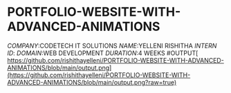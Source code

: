 # PORTFOLIO-WEBSITE-WITH-ADVANCED-ANIMATIONS
*COMPANY*:CODETECH IT SOLUTIONS
*NAME*:YELLENI RISHITHA
*INTERN ID*:
*DOMAIN*:WEB DEVELOPMENT
*DURATION*:4 WEEKS
#OUTPUT[
https://github.com/rishithayelleni/PORTFOLIO-WEBSITE-WITH-ADVANCED-ANIMATIONS/blob/main/output.png](https://github.com/rishithayelleni/PORTFOLIO-WEBSITE-WITH-ADVANCED-ANIMATIONS/blob/main/output.png?raw=true)
